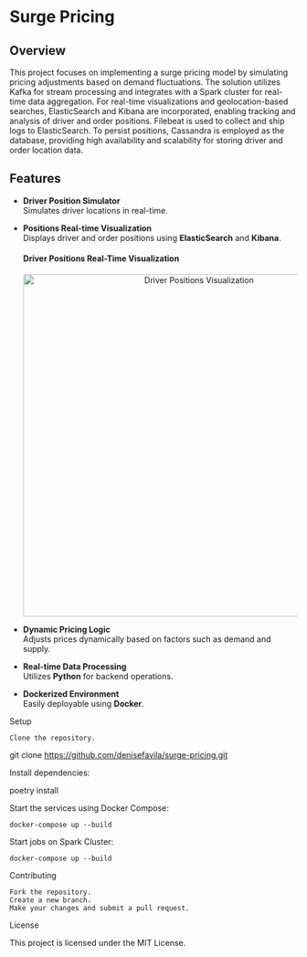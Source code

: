 # Surge Pricing
## Overview

This project focuses on implementing a surge pricing model by simulating pricing adjustments based on demand fluctuations. The solution utilizes Kafka for stream processing and integrates with a Spark cluster for real-time data aggregation. For real-time visualizations and geolocation-based searches, ElasticSearch and Kibana are incorporated, enabling tracking and analysis of driver and order positions. Filebeat is used to collect and ship logs to ElasticSearch. To persist positions, Cassandra is employed as the database, providing high availability and scalability for storing driver and order location data.

## Features

- **Driver Position Simulator**  
  Simulates driver locations in real-time.

- **Positions Real-time Visualization**  
  Displays driver and order positions using **ElasticSearch** and **Kibana**.

  #### Driver Positions Real-Time Visualization
  <div style="text-align: center;">
    <img width="600" alt="Driver Positions Visualization" src="https://github.com/user-attachments/assets/d49c80e4-ea83-4188-b072-f4b58b7252da" />
  </div>


- **Dynamic Pricing Logic**  
  Adjusts prices dynamically based on factors such as demand and supply.

- **Real-time Data Processing**  
  Utilizes **Python** for backend operations.

- **Dockerized Environment**  
  Easily deployable using **Docker**.



Setup

    Clone the repository.

git clone https://github.com/denisefavila/surge-pricing.git

Install dependencies:

poetry install

Start the services using Docker Compose:

    docker-compose up --build

Start jobs on Spark Cluster:

    docker-compose up --build

Contributing

    Fork the repository.
    Create a new branch.
    Make your changes and submit a pull request.

License

This project is licensed under the MIT License.


